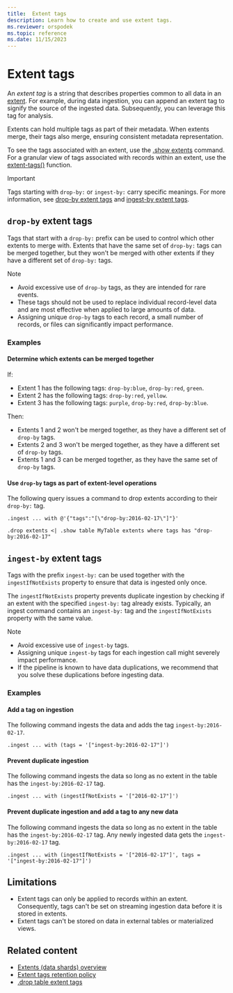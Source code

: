 ```yaml
---
title:  Extent tags
description: Learn how to create and use extent tags.
ms.reviewer: orspodek
ms.topic: reference
ms.date: 11/15/2023
---
```

# Extent tags

An *extent tag* is a string that describes properties common to all data in an [extent](extents-overview.md). For example, during data ingestion, you can append an extent tag to signify the source of the ingested data. Subsequently, you can leverage this tag for analysis.

Extents can hold multiple tags as part of their metadata. When extents merge, their tags also merge, ensuring consistent metadata representation.

To see the tags associated with an extent, use the [.show extents](./show-extents.md) command. For a granular view of tags associated with records within an extent, use the [extent-tags()](../query/extenttagsfunction.md) function.

> [!IMPORTANT]
> Tags starting with `drop-by:` or `ingest-by:` carry specific meanings. For more information, see [drop-by extent tags](#drop-by-extent-tags) and [ingest-by extent tags](#ingest-by-extent-tags).

## `drop-by` extent tags

Tags that start with a `drop-by:` prefix can be used to control which other extents to merge with. Extents that have the same set of `drop-by:` tags can be merged together, but they won't be merged with other extents if they have a different set of `drop-by:` tags.

> [!NOTE]
>
> * Avoid excessive use of `drop-by` tags, as they are intended for rare events.
> * These tags should not be used to replace individual record-level data and are most effective when applied to large amounts of data.
> * Assigning unique `drop-by` tags to each record, a small number of records, or files can significantly impact performance.

### Examples

#### Determine which extents can be merged together

If:

* Extent 1 has the following tags: `drop-by:blue`, `drop-by:red`, `green`.
* Extent 2 has the following tags: `drop-by:red`, `yellow`.
* Extent 3 has the following tags: `purple`, `drop-by:red`, `drop-by:blue`.

Then:

* Extents 1 and 2 won't be merged together, as they have a different set of `drop-by` tags.
* Extents 2 and 3 won't be merged together, as they have a different set of `drop-by` tags.
* Extents 1 and 3 can be merged together, as they have the same set of `drop-by` tags.

#### Use `drop-by` tags as part of extent-level operations

The following query issues a command to drop extents according to their `drop-by:` tag.

```kusto
.ingest ... with @'{"tags":"[\"drop-by:2016-02-17\"]"}'

.drop extents <| .show table MyTable extents where tags has "drop-by:2016-02-17" 
```

## `ingest-by` extent tags

Tags with the prefix `ingest-by:` can be used together with the `ingestIfNotExists` property to ensure that data is ingested only once.

The `ingestIfNotExists` property prevents duplicate ingestion by checking if an extent with the specified `ingest-by:` tag already exists. Typically, an ingest command contains an `ingest-by:` tag and the `ingestIfNotExists` property with the same value.

> [!NOTE]
>
> * Avoid excessive use of `ingest-by` tags.
> * Assigning unique `ingest-by` tags for each ingestion call might severely impact performance.
> * If the pipeline is known to have data duplications, we recommend that you solve these duplications before ingesting data.

### Examples

#### Add a tag on ingestion

The following command ingests the data and adds the tag `ingest-by:2016-02-17`.

```kusto
.ingest ... with (tags = '["ingest-by:2016-02-17"]')
```

#### Prevent duplicate ingestion

The following command ingests the data so long as no extent in the table has the `ingest-by:2016-02-17` tag.

```kusto
.ingest ... with (ingestIfNotExists = '["2016-02-17"]')
```

#### Prevent duplicate ingestion and add a tag to any new data

The following command ingests the data so long as no extent in the table has the `ingest-by:2016-02-17` tag. Any newly ingested data gets the `ingest-by:2016-02-17` tag.

```kusto
.ingest ... with (ingestIfNotExists = '["2016-02-17"]', tags = '["ingest-by:2016-02-17"]')
```

## Limitations

* Extent tags can only be applied to records within an extent. Consequently, tags can't be set on streaming ingestion data before it is stored in extents.
* Extent tags can't be stored on data in external tables or materialized views.

## Related content

* [Extents (data shards) overview](extents-overview.md)
* [Extent tags retention policy](extent-tags-retention-policy.md)
* [.drop table extent tags](drop-extent-tags.md)
